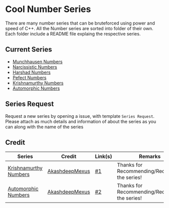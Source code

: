 # Cool Number Series

There are many number series that can be bruteforced using power and speed of C++. 
All the Number series are sorted into folder of their own. Each folder include a README file explaing the respective series.

## Current Series

- [Munchhausen Numbers](https://github.com/MrMatrix1729/cool-number-series/tree/main/Munchhausen-Numbers)
- [Narcissistic Numbers](https://github.com/MrMatrix1729/cool-number-series/tree/main/Narcissistic-Numbers)
- [Harshad Numbers](https://github.com/MrMatrix1729/cool-number-series/tree/main/Harshad-Numbers)
- [Pefect Numbers](https://github.com/MrMatrix1729/cool-number-series/tree/main/Perfect-Numbers)
- [Krishnamurthy Numbers](https://github.com/MrMatrix1729/cool-number-series/tree/main/Krishnamurthy-Numbers)
- [Automorphic Numbers](https://github.com/MrMatrix1729/cool-number-series/tree/main/Automorphic-Numbers)

## Series Request

Request a new series by opening a issue, with template `Series Request`. Please attach as much details and information of about the series as you can along with the name of the series

## Credit
| Series                                                                                                      | Credit                                              | Link(s)                                                           | Remarks                                        |
|-------------------------------------------------------------------------------------------------------------|-----------------------------------------------------|-------------------------------------------------------------------|------------------------------------------------|
| [Krishnamurthy Numbers](https://github.com/MrMatrix1729/cool-number-series/tree/main/Krishnamurthy-Numbers) | [AkashdeepMexus](https://github.com/AkashdeepMexus) | [#1](https://github.com/MrMatrix1729/cool-number-series/issues/1) | Thanks for Recommending/Requesting the series! |
| [Automorphic Numbers](https://github.com/MrMatrix1729/cool-number-series/tree/main/Automorphic-Numbers)     | [AkashdeepMexus](https://github.com/AkashdeepMexus) | [#2](https://github.com/MrMatrix1729/cool-number-series/issues/2) | Thanks for Recommending/Requesting the series! |

